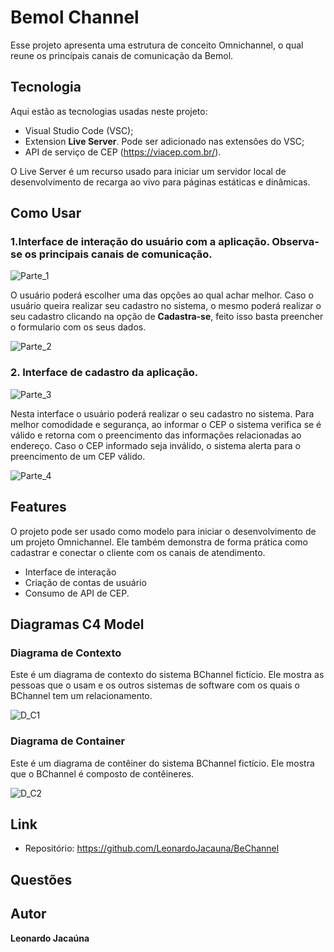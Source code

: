 # Bemol Channel
Esse projeto apresenta uma estrutura de conceito Omnichannel, o qual reune os princípais canais de comunicação da Bemol.

## Tecnologia
Aqui estão as tecnologias usadas neste projeto:
* Visual Studio Code (VSC);
* Extension **Live Server**. Pode ser adicionado nas extensões do VSC;
* API de serviço de CEP (https://viacep.com.br/).

O Live Server é um recurso usado para iniciar um servidor local de desenvolvimento de recarga ao vivo para páginas estáticas e dinâmicas.

## Como Usar
### 1.Interface de interação do usuário com a aplicação. Observa-se os principais canais de comunicação.
![Parte_1](https://github.com/LeonardoJacauna/BeChannel/blob/master/diagrama%20modelo%20C4/BeChannel.png)

O usuário poderá escolher uma das opções ao qual achar melhor. Caso o usuário queira realizar seu cadastro no sistema, o mesmo poderá realizar o seu cadastro clicando na opção de **Cadastra-se**, feito isso basta preencher o formulario com os seus dados.

![Parte_2](https://github.com/LeonardoJacauna/BeChannel/blob/master/diagrama%20modelo%20C4/BeChannel_cont.png)

### 2. Interface de cadastro da aplicação.
![Parte_3](https://github.com/LeonardoJacauna/BeChannel/blob/master/diagrama%20modelo%20C4/Cadastro.png)

Nesta interface o usuário poderá realizar o seu cadastro no sistema. Para melhor comodidade e segurança, ao informar o CEP o sistema verifica se é válido e retorna com o preencimento das informações relacionadas ao endereço. Caso o CEP informado seja inválido, o sistema alerta para o preencimento de um CEP válido.

![Parte_4](https://github.com/LeonardoJacauna/BeChannel/blob/master/diagrama%20modelo%20C4/Cadastro_cont.png)

## Features
O projeto pode ser usado como modelo para iniciar o desenvolvimento de um projeto Omnichannel. Ele também demonstra de forma prática como cadastrar e conectar o cliente com os canais de atendimento.
- Interface de interação
- Criação de contas de usuário
- Consumo de API de CEP.

## Diagramas C4 Model

### Diagrama de Contexto
Este é um diagrama de contexto do sistema BChannel fictício. Ele mostra as pessoas que o usam e os outros sistemas de software com os quais o BChannel tem um relacionamento.

![D_C1](https://github.com/LeonardoJacauna/BeChannel/blob/master/diagrama%20modelo%20C4/Contexto%20do%20Sistema.png)

### Diagrama de Container
Este é um diagrama de contêiner do sistema BChannel fictício. Ele mostra que o BChannel é composto de contêineres.

![D_C2](https://github.com/LeonardoJacauna/BeChannel/blob/master/diagrama%20modelo%20C4/Diagrama%20de%20Container.png)

## Link
- Repositório: https://github.com/LeonardoJacauna/BeChannel

## Questões

## Autor
**Leonardo Jacaúna**
